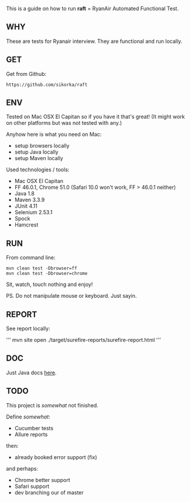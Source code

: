 This is a guide on how to run **raft** = RyanAir Automated Functional Test. 


WHY
---
These are tests for Ryanair interview. They are functional and run locally. 


GET
---
Get from Github: 
```
https://github.com/sikorka/raft
```


ENV
---
Tested on Mac OSX El Capitan so if you have it that's great! 
(It might work on other platforms but was not tested with any.)


Anyhow here is what you need on Mac:

 - setup browsers locally
 - setup Java locally
 - setup Maven locally



Used technologies / tools: 

- Mac OSX El Capitan
- FF 46.0.1, Chrome 51.0 (Safari 10.0 won't work, FF > 46.0.1 neither)
- Java 1.8
- Maven 3.3.9
- JUnit 4.11
- Selenium 2.53.1
- Spock
- Hamcrest


RUN
---
From command line:

```
mvn clean test -Dbrowser=ff
mvn clean test -Dbrowser=chrome
```

Sit, watch, touch nothing and enjoy! 

PS. Do not manipulate mouse or keyboard. Just sayin.


REPORT
------

See report locally: 

'''
mvn site
open ./target/surefire-reports/surefire-report.html
'''


DOC
---

Just Java docs [here](doc/index.html).


TODO
----

This project is *somewhat* not finished. 

Define *somewhat*: 

- Cucumber tests
- Allure reports

then: 

- already booked error support (fix)

and perhaps:

- Chrome better support
- Safari support
- dev branching our of master